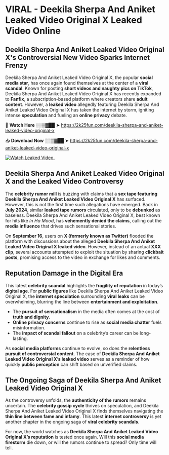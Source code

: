 # VIRAL - Deekila Sherpa And Aniket Leaked Video Original X Leaked Video Online

## **Deekila Sherpa And Aniket Leaked Video Original X's Controversial New Video Sparks Internet Frenzy**  

Deekila Sherpa And Aniket Leaked Video Original X, the popular **social media star**, has once again found themselves at the center of a **viral scandal**. Known for posting **short videos and naughty pics on TikTok**, Deekila Sherpa And Aniket Leaked Video Original X has recently expanded to **Fanfix**, a subscription-based platform where creators share **adult content**. However, a **leaked video** allegedly featuring Deekila Sherpa And Aniket Leaked Video Original X has taken the internet by storm, igniting intense **speculation** and fueling an **online privacy** debate.  

🔴 **Watch Here** ░░▒▓██ ➤ https://2k25fun.com/deekila-sherpa-and-aniket-leaked-video-original-x  

📥 **Download Now** ░░▒▓██ ➤ https://2k25fun.com/deekila-sherpa-and-aniket-leaked-video-original-x  

[![Watch Leaked Video.](https://miro.medium.com/v2/resize:fit:828/format:webp/1*cilzJN44JGOrTw9NJCrNHA.gif "Watch Leaked Video")](https://2k25fun.com/deekila-sherpa-and-aniket-leaked-video-original-x)

## **Deekila Sherpa And Aniket Leaked Video Original X and the Leaked Video Controversy**  

The **celebrity rumor mill** is buzzing with claims that a **sex tape featuring Deekila Sherpa And Aniket Leaked Video Original X** has surfaced. However, this is not the first time such allegations have emerged. Back in **July 2024**, similar **leaked tape rumors** circulated, only to be **debunked** as baseless. Deekila Sherpa And Aniket Leaked Video Original X, best known for hits like *In Ha Mood*, has **vehemently denied the claims**, calling out the **media influence** that drives such sensational stories.  

On **September 16**, users on **X (formerly known as Twitter)** flooded the platform with discussions about the alleged **Deekila Sherpa And Aniket Leaked Video Original X leaked video**. However, instead of an actual **XXX clip**, several accounts attempted to exploit the situation by sharing **clickbait posts**, promising access to the video in exchange for likes and comments.  

## **Reputation Damage in the Digital Era**  

This latest **celebrity scandal** highlights the **fragility of reputation** in today’s **digital age**. For **public figures** like Deekila Sherpa And Aniket Leaked Video Original X, the **internet speculation** surrounding **viral leaks** can be overwhelming, blurring the line between **entertainment and exploitation**.  

- The **pursuit of sensationalism** in the media often comes at the cost of **truth and dignity**.  
- **Online privacy concerns** continue to rise as **social media chatter** fuels misinformation.  
- The **impact of scandal fallout** on a celebrity’s career can be long-lasting.  

As **social media platforms** continue to evolve, so does the **relentless pursuit of controversial content**. The case of **Deekila Sherpa And Aniket Leaked Video Original X’s leaked video** serves as a reminder of how quickly **public perception** can shift based on unverified claims.  

## **The Ongoing Saga of Deekila Sherpa And Aniket Leaked Video Original X**  

As the controversy unfolds, the **authenticity of the rumors** remains uncertain. The **celebrity gossip cycle** thrives on speculation, and Deekila Sherpa And Aniket Leaked Video Original X finds themselves navigating the **thin line between fame and infamy**. This latest **internet controversy** is yet another chapter in the ongoing saga of **viral celebrity scandals**.  

For now, the world watches as **Deekila Sherpa And Aniket Leaked Video Original X’s reputation** is tested once again. Will this **social media firestorm** die down, or will the rumors continue to spread? Only time will tell.